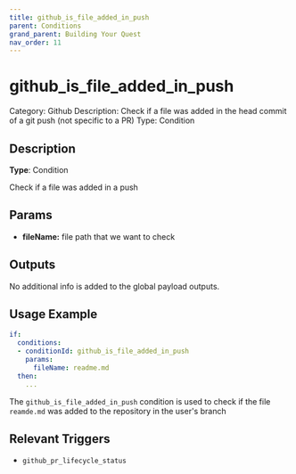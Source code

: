 ```yaml
---
title: github_is_file_added_in_push
parent: Conditions
grand_parent: Building Your Quest
nav_order: 11
---
```


# github_is_file_added_in_push

Category: Github
Description: Check if a file was added in the head commit of a git push (not specific to a PR)
Type: Condition

## Description

**Type**: Condition

Check if a file was added in a push


## Params

- **fileName:** file path that we want to check

## Outputs

No additional info is added to the global payload outputs.

## Usage Example

```yaml
if:
  conditions:
  - conditionId: github_is_file_added_in_push
    params:
      fileName: readme.md
  then:
    ...
```

The `github_is_file_added_in_push` condition is used to check if the file `reamde.md` was added to the repository in the user's branch

## Relevant Triggers

- `github_pr_lifecycle_status`
